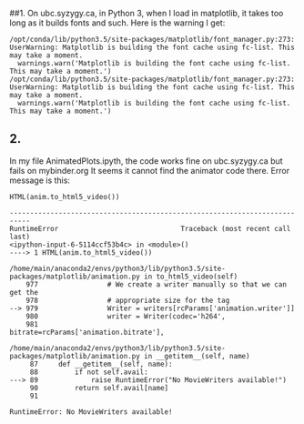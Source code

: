 ##1. 
On ubc.syzygy.ca, in Python 3, when I load in matplotlib, it takes too long as it builds fonts and such. Here is the warning I get:


```
/opt/conda/lib/python3.5/site-packages/matplotlib/font_manager.py:273: UserWarning: Matplotlib is building the font cache using fc-list. This may take a moment.
  warnings.warn('Matplotlib is building the font cache using fc-list. This may take a moment.')
/opt/conda/lib/python3.5/site-packages/matplotlib/font_manager.py:273: UserWarning: Matplotlib is building the font cache using fc-list. This may take a moment.
  warnings.warn('Matplotlib is building the font cache using fc-list. This may take a moment.')
```


## 2. 
In my file AnimatedPlots.ipyth, the code works fine on ubc.syzygy.ca but fails on mybinder.org
It seems it cannot find the animator code there. Error message is this:



```
HTML(anim.to_html5_video())

---------------------------------------------------------------------------
RuntimeError                              Traceback (most recent call last)
<ipython-input-6-5114ccf53b4c> in <module>()
----> 1 HTML(anim.to_html5_video())

/home/main/anaconda2/envs/python3/lib/python3.5/site-packages/matplotlib/animation.py in to_html5_video(self)
    977                 # We create a writer manually so that we can get the
    978                 # appropriate size for the tag
--> 979                 Writer = writers[rcParams['animation.writer']]
    980                 writer = Writer(codec='h264',
    981                                 bitrate=rcParams['animation.bitrate'],

/home/main/anaconda2/envs/python3/lib/python3.5/site-packages/matplotlib/animation.py in __getitem__(self, name)
     87     def __getitem__(self, name):
     88         if not self.avail:
---> 89             raise RuntimeError("No MovieWriters available!")
     90         return self.avail[name]
     91 

RuntimeError: No MovieWriters available!
```


